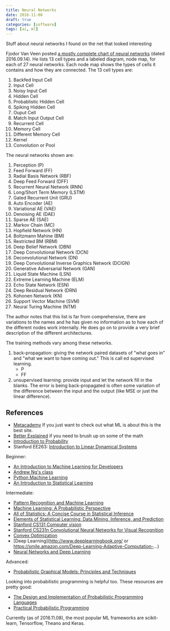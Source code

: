 ```yaml
---
title: Neural Networks
date: 2016-11-08
draft: true
categories: [software]
tags: [ai, ml]
---
```


Stuff about neural networks I found on the net that looked interesting
<!--more-->

Fjodor Van Veen posted [a mostly complete chart of neural networks](http://www.asimovinstitute.org/neural-network-zoo/#) (dated 2016.09.14). He lists 13 cell types and a labeled diagram, node map, for each of 27 neural networks. Each node map shows the types of cells it contains and how they are connected. The 13 cell types are:

1. Backfed Input Cell
1. Input Cell
1. Noisy Input Cell
1. Hidden Cell
1. Probablistic Hidden Cell
1. Spiking Hidden Cell
1. Ouput Cell
1. Match Input Output Cell
1. Recurrent Cell
1. Memory Cell
1. Different Memory Cell
1. Kernel
1. Convolution or Pool

The neural networks shown are:

1. Perception (P)
1. Feed Forward (FF)
1. Radial Basis Network (RBF)
1. Deep Feed Forward (DFF)
1. Recurrent Neural Network (RNN)
1. Long/Short Term Memory (LSTM)
1. Gated Recurrent Unit (GRU)
1. Auto Encoder (AE)
1. Variational AE (VAE)
1. Denoising AE (DAE)
1. Sparse AE (SAE)
1. Markov Chain (MC)
1. Hopfield Network (HN)
1. Boltzmann Mahine (BM)
1. Restricted BM (RBM)
1. Deep Belief Network (DBN)
1. Deep Convolutional Network (DCN)
1. Deconvolutional Network (DN)
1. Deep Convolutional Inverse Graphics Network (DCIGN)
1. Generative Adversarial Network (GAN)
1. Liquid State Machine (LSN)
1. Extreme Learning Machine (ELM)
1. Echo State Network (ESN)
1. Deep Residual Network (DRN)
1. Kohonen Network (KN)
1. Support Vector Machine (SVM)
1. Neural Turing Machine (NTM)

The author notes that this list is far from comprehensive, there are variations to the names and he has given no information as to how each of the different nodes work internally. He does go on to provide a very brief description of the different architectures.

The training methods vary among these networks.

1. back-propagation: giving the network paired datasets of "what goes in" and "what we want to have coming out." This is call ed supervised learning.
   - P
   - FF
1. unsupervised learning: provide input and let the network fill in the blanks. The error is being back-propagated is often some variation of the difference between the input and the output (like MSE or just the linear difference).

## References

- [Metacademy](http://metacademy.org) If you just want to check out what ML is about this is the best site.
- [Better Explained](https://betterexplained.com/) if you need to brush up on some of the math
- [Introduction to Probability](https://smile.amazon.com/Introduction-Probability-Chapman-St...)
- Stanford EE263: [Introduction to Linear Dynamical Systems](http://ee263.stanford.edu/)

Beginner:

- [An Introduction to Machine Learning for Developers](http://blog.algorithmia.com/introduction-machine-learning-developers/)
- [Andrew Ng's class](http://cs229.stanford.edu)
- [Python Machine Learning](https://smile.amazon.com/Python-Machine-Learning-Sebastian-R...)
- [An Introduction to Statistical Learning](https://smile.amazon.com/Introduction-Statistical-Learning-A...)

Intermediate:

- [Pattern Recognition and Machine Learning](https://smile.amazon.com/Pattern-Recognition-Learning-Inform...)
- [Machine Learning: A Probabilistic Perspective](https://smile.amazon.com/Machine-Learning-Probabilistic-Pers...)
- [All of Statistics: A Concise Course in Statistical Inference](https://smile.amazon.com/gp/product/0387402721/)
- [Elements of Statistical Learning: Data Mining, Inference, and Prediction](https://smile.amazon.com/gp/product/0387848576)
- [Stanford CS131 Computer vision](http://vision.stanford.edu/teaching/cs131_fall1617/)
- [Stanford CS231n Convolutional Neural Networks for Visual Recognition](http://cs231n.github.io/)
- [Convex Optimization](https://smile.amazon.com/Convex-Optimization-Stephen-Boyd/dp...)
- [Deep Learning](http://www.deeplearningbook.org/ or https://smile.amazon.com/Deep-Learning-Adaptive-Computation-...)
- [Neural Networks and Deep Learning](http://neuralnetworksanddeeplearning.com/)

Advanced:

- [Probabilistic Graphical Models: Principles and Techniques](https://smile.amazon.com/Probabilistic-Graphical-Models-Prin...)

Looking into probabilistic programming is helpful too. These resources are pretty good:

- [The Design and Implementation of Probabilistic Programming Languages](http://dippl.org)
- [Practical Probabilistic Programming](https://smile.amazon.com/Practical-Probabilistic-Programming...)

Currently (as of 2016.11.08), the most popular ML frameworks are scikit-learn, Tensorflow, Theano and Keras.
